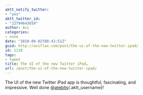 ```yaml
---
aktt_notify_twitter:
- "yes"
aktt_twitter_id:
- "22794643659"
author: Avi
categories:
- none
date: "2010-09-02T08:43:51Z"
guid: http://aviflax.com/post/the-ui-of-the-new-twitter-ipad/
id: 1138
tags:
- tweet
title: The UI of the new Twitter iPad…
url: /post/the-ui-of-the-new-twitter-ipad/
---
```

The UI of the new Twitter iPad app is thoughtful, fascinating, and impressive. Well done @[atebits](http://twitter.com/atebits){.aktt_username}!